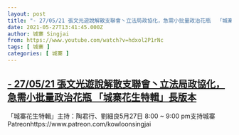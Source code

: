 ```yaml
---
layout: post
title: "- 27/05/21 張文光遊說解散支聯會丶立法局政協化，急需小批量政治花瓶  「城寨花生特輯」長版本"
date: 2021-05-27T13:41:45.000Z
author: 城寨 Singjai
from: https://www.youtube.com/watch?v=hdxol2P1rNc
tags: [ 城寨 ]
categories: [ 城寨 ]
---
```

<!--1622122905000-->
[- 27/05/21 張文光遊說解散支聯會丶立法局政協化，急需小批量政治花瓶  「城寨花生特輯」長版本](https://www.youtube.com/watch?v=hdxol2P1rNc)
------

<div>
「城寨花生特輯」主持：陶君行、劉細良5月27日 8:00 ~ 9:00 pm支持城寨Patreonhttps://www.patreon.com/kowloonsingjai
</div>
